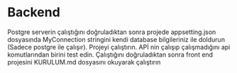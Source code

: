 # Backend

Postgre serverin çalıştığını doğruladıktan sonra projede appsetting.json dosyasında MyConnection stringini kendi database bilgileriniz ile doldurun (Sadece postgre ile çalışır).
Projeyi çalıştırın.
APİ nin çalışıp çalışmadığını api komutlarından birini test edin.
Çalıştığını doğruladıktan sonra front end projesini KURULUM.md dosyasını okuyarak çalıştırın
